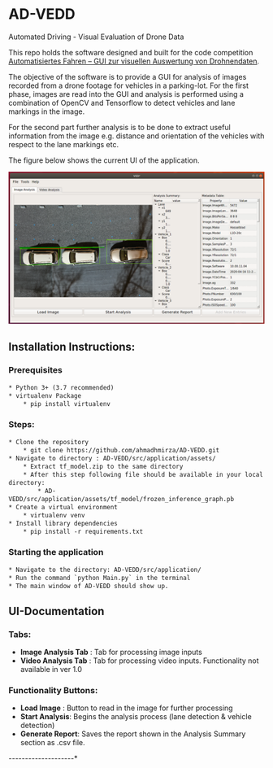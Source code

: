 # AD-VEDD
Automated Driving - Visual Evaluation of Drone Data

This repo holds the software designed and built for the code competition [Automatisiertes Fahren – GUI zur visuellen Auswertung von Drohnendaten](https://www.it-talents.de/foerderung/code-competition/code-competition-05-2020).

The objective of the software is to provide a GUI for analysis of images recorded from a drone footage for vehicles in a parking-lot. For the first phase, images are read into the GUI and analysis is performed using a combination of OpenCV and Tensorflow to detect vehicles and lane markings in the image. 

For the second part further analysis is to be done to extract useful information from the image e.g. distance and orientation of the vehicles with respect to the lane markings etc.

The figure below shows the current UI of the application.

![Image Analysis Output](https://github.com/ahmadhmirza/AD-VEDD/raw/master/_doc/screenshots/Screenshot%20from%202020-05-27%2011-05-10.png)


## Installation Instructions:
### Prerequisites
    * Python 3+ (3.7 recommended)
    * virtualenv Package 
        * pip install virtualenv
### Steps:
    * Clone the repository  
        * git clone https://github.com/ahmadhmirza/AD-VEDD.git
    * Navigate to directory : AD-VEDD/src/application/assets/
        * Extract tf_model.zip to the same directory
        * After this step following file should be available in your local directory:
            * AD-VEDD/src/application/assets/tf_model/frozen_inference_graph.pb
    * Create a virtual environment 
        * virtualenv venv
    * Install library dependencies 
        * pip install -r requirements.txt
### Starting the application
    * Navigate to the directory: AD-VEDD/src/application/
    * Run the command `python Main.py` in the terminal 
    * The main window of AD-VEDD should show up.

## UI-Documentation
### Tabs:
* **Image Analysis Tab** : Tab for processing image inputs
* **Video Analysis Tab** : Tab for processing video inputs. Functionality not available in ver 1.0
### Functionality Buttons:
* **Load Image** : Button to read in the image for further processing
* **Start Analysis**: Begins the analysis process (lane detection & vehicle detection)
* **Generate Report**: Saves the report shown in the Analysis Summary section as .csv file.

*----------*----------*
